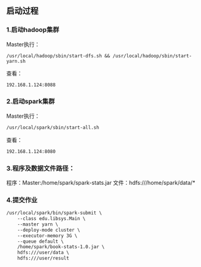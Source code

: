 ## 启动过程
### 1.启动hadoop集群
Master执行：
```
/usr/local/hadoop/sbin/start-dfs.sh && /usr/local/hadoop/sbin/start-yarn.sh
```
查看：
```markdown
192.168.1.124:8088
```
### 2.启动spark集群
Master执行：
```markdown
/usr/local/spark/sbin/start-all.sh
```
查看：
```markdown
192.168.1.124:8080
```
### 3.程序及数据文件路径：
程序：Master:/home/spark/spark-stats.jar
文件：hdfs:///home/spark/data/*

### 4.提交作业
```markdown
/usr/local/spark/bin/spark-submit \
    --class edu.libsys.Main \
    --master yarn \
    --deploy-mode cluster \ 
    --executor-memory 3G \
    --queue default \
    /home/spark/book-stats-1.0.jar \
    hdfs:///user/data \
    hdfs:///user/result
```